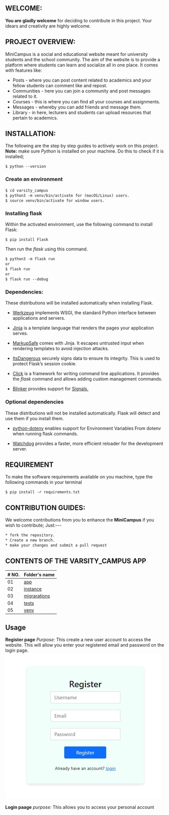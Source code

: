 ## WELCOME:
**You are gladly welcome** for deciding to contribute in this project. Your idears and creativity are highly welcome.

## PROJECT OVERVIEW:
MiniCampus is a social and educational website meant for university students and the school community. The aim of the website is to provide a platform where students can learn and socialize all in one place. It comes with features like:  

* Posts - where you can post content related to academics and your fellow students can comment like and repost.  
* Communities - here you can join a community and post messages related to it.
* Courses - this is where you can find all your courses and assignments.
* Messages - whereby you can add friends and message them.
* Library - in here, lecturers and students can upload resources that pertain to academics.

## INSTALLATION:

The following are the step by step guides to actiively work on this project.
**Note:** make sure *Python* is installed on your machine. Do this to check if it is installed;
```shell
$ python --version
```
### Create an environment
```shell
$ cd varsity_campus
$ python3 -m venv/bin/activate for (macOS/Linux) users.
$ source venv/bin/activate for window users.
```

### Installing flask

Within the activated environment, use the following command to install Flask:
```shell
$ pip install Flask
```
Then run the *flask* using this command.
```shell
$ python3 -m flask run
or
$ flask run
or
$ flask run --debug
```
### Dependencies:
These distributions will be installed automatically when installing Flask.

* [Werkzeug](https://palletsprojects.com/p/werkzeug/) implements WSGI, the standard Python interface between applications and servers.

* [Jinja](https://palletsprojects.com/p/jinja/) is a template language that renders the pages your application serves.

* [MarkupSafe](https://palletsprojects.com/p/markupsafe/) comes with Jinja. It escapes untrusted input when rendering templates to avoid injection attacks.

* [ItsDangerous](https://palletsprojects.com/p/itsdangerous/) securely signs data to ensure its integrity. This is used to protect Flask’s session cookie.

* [Click](https://palletsprojects.com/p/click/) is a framework for writing command line applications. It provides the *flask* command and allows adding custom management commands.

* [Blinker](https://blinker.readthedocs.io/) provides support for [Signals.](https://flask.palletsprojects.com/en/stable/signals/)

### Optional dependencies
These distributions will not be installed automatically. Flask will detect and use them if you install them.

* [python-dotenv](https://github.com/theskumar/python-dotenv#readme) enables support for Environment Variables From dotenv when running flask commands.

* [Watchdog](https://pythonhosted.org/watchdog/) provides a faster, more efficient reloader for the development server.

## REQUIREMENT
To make the software requirements available on you machine, type the following commands in your terminal
```shell
$ pip install -r requirements.txt
```

## CONTRIBUTION GUIDES:
We welcome contributions from you to enhance the **MiniCampus** if you wish to contribute; Just:---
```shell
* fork the repository.
* Create a new branch.
* make your changes and submit a pull request
```

## CONTENTS OF THE VARSITY_CAMPUS APP

|# NO.  |  Folder's name           |
|-------| :------------------------|
|  01  | [app](./app)
|  02  | [instance](./instance)
|  03  | [migrarations](./migrations)
|  04  | [tests](./tests)
|  05  | [venv](./venv)


## Usage
**Register page**
        *Purpose:* This create a new user account to access the website.
      This will allow you enter your registered email and password on the login page.
      ![Register.jpg](https://github.com/azinoreva/varsity_campus/raw/main/register.jpg)

**Login paage**
        *purpose:* This allows you to access your personal account

